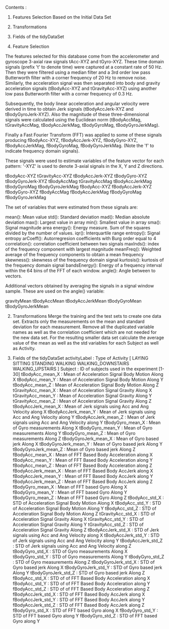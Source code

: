 Contents :
1. Features Selection Based on the Initial Data Set
2. Transformations
3. Fields of the tidyDataSet

1. Feature Selection

The features selected for this database come from the accelerometer and gyroscope 3-axial raw signals tAcc-XYZ and tGyro-XYZ. These time domain signals (prefix 't' to denote time) were captured at a constant rate of 50 Hz. Then they were filtered using a median filter and a 3rd order low pass Butterworth filter with a corner frequency of 20 Hz to remove noise. Similarly, the acceleration signal was then separated into body and gravity acceleration signals (tBodyAcc-XYZ and tGravityAcc-XYZ) using another low pass Butterworth filter with a corner frequency of 0.3 Hz.

Subsequently, the body linear acceleration and angular velocity were derived in time to obtain Jerk signals (tBodyAccJerk-XYZ and tBodyGyroJerk-XYZ). Also the magnitude of these three-dimensional signals were calculated using the Euclidean norm (tBodyAccMag, tGravityAccMag, tBodyAccJerkMag, tBodyGyroMag, tBodyGyroJerkMag).

Finally a Fast Fourier Transform (FFT) was applied to some of these signals producing fBodyAcc-XYZ, fBodyAccJerk-XYZ, fBodyGyro-XYZ, fBodyAccJerkMag, fBodyGyroMag, fBodyGyroJerkMag. (Note the 'f' to indicate frequency domain signals).

These signals were used to estimate variables of the feature vector for each pattern:
'-XYZ' is used to denote 3-axial signals in the X, Y and Z directions.

tBodyAcc-XYZ
tGravityAcc-XYZ
tBodyAccJerk-XYZ
tBodyGyro-XYZ
tBodyGyroJerk-XYZ
tBodyAccMag
tGravityAccMag
tBodyAccJerkMag
tBodyGyroMag
tBodyGyroJerkMag
fBodyAcc-XYZ
fBodyAccJerk-XYZ
fBodyGyro-XYZ
fBodyAccMag
fBodyAccJerkMag
fBodyGyroMag
fBodyGyroJerkMag

The set of variables that were estimated from these signals are:

mean(): Mean value
std(): Standard deviation
mad(): Median absolute deviation
max(): Largest value in array
min(): Smallest value in array
sma(): Signal magnitude area
energy(): Energy measure. Sum of the squares divided by the number of values.
iqr(): Interquartile range
entropy(): Signal entropy
arCoeff(): Autorregresion coefficients with Burg order equal to 4
correlation(): correlation coefficient between two signals
maxInds(): index of the frequency component with largest magnitude
meanFreq(): Weighted average of the frequency components to obtain a mean frequency
skewness(): skewness of the frequency domain signal
kurtosis(): kurtosis of the frequency domain signal
bandsEnergy(): Energy of a frequency interval within the 64 bins of the FFT of each window.
angle(): Angle between to vectors.

Additional vectors obtained by averaging the signals in a signal window sample. These are used on the angle() variable:

gravityMean
tBodyAccMean
tBodyAccJerkMean
tBodyGyroMean
tBodyGyroJerkMean


2. Transformations
Merge the training and the test sets to create one data set.
Extracts only the measurements on the mean and standard deviation for each measurement.
Remove all the duplicated variable names as well as the correlation coefficient which are not needed for the new data set.
For the resulting smaller data set calculate the average value of the mean as well as the std variables for each Subject as well as Activity.

3. Fields of the tidyDataSet
activityLabel   : Type of Activity [ LAYING SITTING STANDING WALKING WALKING_DOWNSTAIRS WALKING_UPSTAIRS ]
Subject         : ID of subjects used in the experiment [1-30]
tBodyAcc_mean_X : Mean of Acceleration Signal Body Motion Along X
tBodyAcc_mean_Y : Mean of Acceleration Signal Body Motion Along Y
tBodyAcc_mean_Z : Mean of Acceleration Signal Body Motion Along Z
tGravityAcc_mean_X      : Mean of Acceleration Signal Gravity Along X
tGravityAcc_mean_Y      : Mean of Acceleration Signal Gravity Along Y
tGravityAcc_mean_Z      : Mean of Acceleration Signal Gravity Along Z
tBodyAccJerk_mean_X     : Mean of Jerk signals using Acc and Ang Velocity along X
tBodyAccJerk_mean_Y     : Mean of Jerk signals using Acc and Ang Velocity along Y
tBodyAccJerk_mean_Z     : Mean of Jerk signals using Acc and Ang Velocity along Y
tBodyGyro_mean_X        : Mean of Gyro measurements Along X
tBodyGyro_mean_Y        : Mean of Gyro measurements Along Y
tBodyGyro_mean_Z        : Mean of Gyro measurements Along Z
tBodyGyroJerk_mean_X    : Mean of Gyro based jerk Along X
tBodyGyroJerk_mean_Y    : Mean of Gyro based jerk Along Y
tBodyGyroJerk_mean_Z    : Mean of Gyro based jerk Along Z
fBodyAcc_mean_X : Mean of FFT Based Body Acceleration along X
fBodyAcc_mean_Y : Mean of FFT Based Body Acceleration along Y
fBodyAcc_mean_Z : Mean of FFT Based Body Acceleration along Z
fBodyAccJerk_mean_X     : Mean of FFT Based Body AccJerk along X
fBodyAccJerk_mean_Y     : Mean of FFT Based Body AccJerk along Y
fBodyAccJerk_mean_Z     : Mean of FFT Based Body AccJerk along Z
fBodyGyro_mean_X        : Mean of FFT based Gyro Along X
fBodyGyro_mean_Y        : Mean of FFT based Gyro Along Y
fBodyGyro_mean_Z        : Mean of FFT based Gyro Along Z
tBodyAcc_std_X  : STD of Acceleration Signal Body Motion Along X
tBodyAcc_std_Y  : STD of Acceleration Signal Body Motion Along Y
tBodyAcc_std_Z  : STD of Acceleration Signal Body Motion Along Z
tGravityAcc_std_X       : STD of Acceleration Signal Gravity Along X
tGravityAcc_std_Y       : STD of Acceleration Signal Gravity Along Y
tGravityAcc_std_Z       : STD of Acceleration Signal Gravity Along Z
tBodyAccJerk_std_X      : STD of Jerk signals using Acc and Ang Velocity along X
tBodyAccJerk_std_Y      : STD of Jerk signals using Acc and Ang Velocity along Y
tBodyAccJerk_std_Z      : STD of Jerk signals using Acc and Ang Velocity along Z
tBodyGyro_std_X : STD of Gyro measurements Along X
tBodyGyro_std_Y : STD of Gyro measurements Along Y
tBodyGyro_std_Z : STD of Gyro measurements Along Z
tBodyGyroJerk_std_X     : STD of Gyro based jerk Along X
tBodyGyroJerk_std_Y     : STD of Gyro based jerk Along Y
tBodyGyroJerk_std_Z     : STD of Gyro based jerk Along Z
fBodyAcc_std_X  : STD of of FFT Based Body Acceleration along X
fBodyAcc_std_Y  : STD of of FFT Based Body Acceleration along Y
fBodyAcc_std_Z  : STD of of FFT Based Body Acceleration along Z
fBodyAccJerk_std_X      : STD of FFT Based Body AccJerk along X
fBodyAccJerk_std_Y      : STD of FFT Based Body AccJerk along Y
fBodyAccJerk_std_Z      : STD of FFT Based Body AccJerk along Z
fBodyGyro_std_X : STD of FFT based Gyro along X
fBodyGyro_std_Y : STD of FFT based Gyro along Y
fBodyGyro_std_Z : STD of FFT based Gyro along Y


